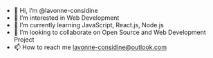 - 👋 Hi, I’m @lavonne-considine
- 👀 I’m interested in Web Development
- 🌱 I’m currently learning JavaScript, React.js, Node.js
- 💞️ I’m looking to collaborate on Open Source and Web Development Project
- 📫 How to reach me lavonne-considine@outlook.com

<!---
homayra-akter/homayra-akter is a ✨ special ✨ repository because its `README.md` (this file) appears on your GitHub profile.
You can click the Preview link to take a look at your changes.
--->
